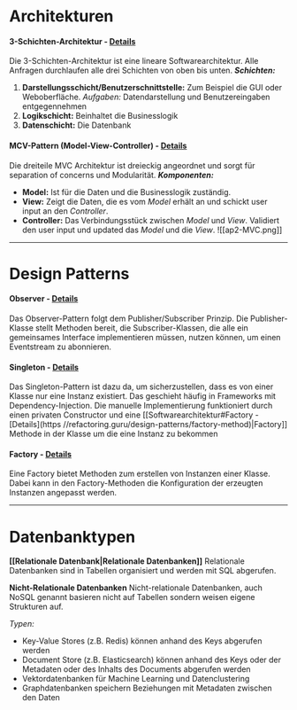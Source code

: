# Architekturen
#### 3-Schichten-Architektur - [Details](https://www.ibm.com/de-de/topics/three-tier-architecture)
Die 3-Schichten-Architektur ist eine lineare Softwarearchitektur. Alle Anfragen durchlaufen alle drei Schichten von oben bis unten.
***Schichten:***
1. **Darstellungsschicht/Benutzerschnittstelle:** Zum Beispiel die GUI oder  Weboberfläche. *Aufgaben:* Datendarstellung und Benutzereingaben entgegennehmen
2. **Logikschicht:** Beinhaltet die Businesslogik
3. **Datenschicht:** Die Datenbank

#### MCV-Pattern (Model-View-Controller) - [Details](https://www.geeksforgeeks.org/mvc-design-pattern/)
Die dreiteile MVC Architektur ist dreieckig angeordnet und sorgt für separation of concerns und  Modularität.
***Komponenten:***
- **Model:** Ist für die Daten und die Businesslogik zuständig.
- **View:** Zeigt die Daten, die es vom *Model* erhält an und schickt user input an den *Controller*. 
- **Controller:** Das Verbindungsstück zwischen *Model* und *View*. Validiert den user input und updated das *Model* und die *View*.
![[ap2-MVC.png]]

---
# Design Patterns
#### Observer - [Details](https://refactoring.guru/design-patterns/observer)
Das Observer-Pattern folgt dem Publisher/Subscriber Prinzip. Die Publisher-Klasse stellt Methoden bereit, die Subscriber-Klassen, die alle ein gemeinsames Interface implementieren müssen, nutzen können, um einen Eventstream zu abonnieren.

#### Singleton - [Details](https://refactoring.guru/design-patterns/singleton)
Das Singleton-Pattern ist dazu da, um sicherzustellen, dass es von einer Klasse nur eine Instanz existiert. Das geschieht häufig in Frameworks mit Dependency-Injection. Die manuelle Implementierung funktioniert durch einen privaten Constructor und eine [[Softwarearchitektur#Factory - [Details](https //refactoring.guru/design-patterns/factory-method)|Factory]] Methode in der Klasse um die eine Instanz zu bekommen

#### Factory - [Details](https://refactoring.guru/design-patterns/factory-method)
Eine Factory bietet Methoden zum erstellen von Instanzen einer Klasse. Dabei kann in den Factory-Methoden die Konfiguration der erzeugten Instanzen angepasst werden.

---
# Datenbanktypen

**[[Relationale Datenbank|Relationale Datenbanken]]**
Relationale Datenbanken sind in Tabellen organisiert und werden mit SQL abgerufen.

**Nicht-Relationale Datenbanken**
Nicht-relationale Datenbanken, auch NoSQL genannt basieren nicht auf Tabellen sondern weisen eigene Strukturen auf.

*Typen:*
- Key-Value Stores (z.B. Redis) können anhand des Keys abgerufen werden
- Document Store (z.B. Elasticsearch) können anhand des Keys oder der Metadaten oder des Inhalts des Documents abgerufen werden 
- Vektordatenbanken für Machine Learning und Datenclustering
- Graphdatenbanken speichern Beziehungen mit Metadaten zwischen den Daten